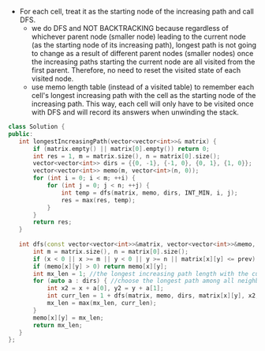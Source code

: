 - For each cell, treat it as the starting node of the increasing path and call DFS.
    - we do DFS and NOT BACKTRACKING because regardless of whichever parent node (smaller node) leading to the current node (as the starting node of its increasing path), longest path is not going to change as a result of different parent nodes (smaller nodes) once the increasing paths starting the current node are all visited from the first parent. Therefore, no need to reset the visited state of each visited node.
    - use memo length table (instead of a visited table) to remember each cell's longest increasing path with the cell as the starting node of the increasing path. This way, each cell will only have to be visited once with DFS and will record its answers when unwinding the stack.
 
 ```cpp
class Solution {
public:
    int longestIncreasingPath(vector<vector<int>>& matrix) {
        if (matrix.empty() || matrix[0].empty()) return 0;
        int res = 1, m = matrix.size(), n = matrix[0].size();
        vector<vector<int>> dirs = {{0, -1}, {-1, 0}, {0, 1}, {1, 0}};
        vector<vector<int>> memo(m, vector<int>(n, 0));
        for (int i = 0; i < m; ++i) {
            for (int j = 0; j < n; ++j) {
                int temp = dfs(matrix, memo, dirs, INT_MIN, i, j);
                res = max(res, temp);
            }
        }
        return res;
    }
    
    int dfs(const vector<vector<int>>&matrix, vector<vector<int>>&memo, const vector<vector<int>>&dirs, int prev, int x, int y) {
        int m = matrix.size(), n = matrix[0].size();
        if (x < 0 || x >= m || y < 0 || y >= n || matrix[x][y] <= prev) return 0;
        if (memo[x][y] > 0) return memo[x][y];
        int mx_len = 1; //the longest increasing path length with the current node as the starting node 
        for (auto a : dirs) { //choose the longest path among all neighbors
            int x2 = x + a[0], y2 = y + a[1];
            int curr_len = 1 + dfs(matrix, memo, dirs, matrix[x][y], x2, y2);     
            mx_len = max(mx_len, curr_len); 
        }
        memo[x][y] = mx_len;
        return mx_len;
    } 
};
```
